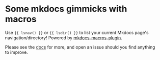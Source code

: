 # Some mkdocs gimmicks with macros

Use `{{ lsnav() }}` or `{{ lsdir() }}` to list your current Mkdocs page's navigation/directory! Powered by [mkdocs-macros-plugin](https://github.com/fralau/mkdocs_macros_plugin).


Please see the [docs](https://skedastically.github.io/mkdocs-macro-gimmicks/) for more, and open an issue should you find anything to improve.
